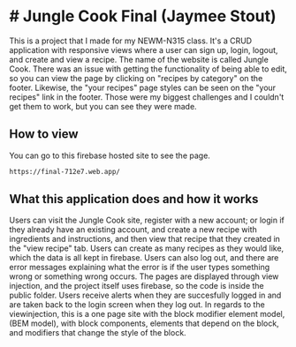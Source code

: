 # # Jungle Cook Final (Jaymee Stout)
This is a project that I made for my NEWM-N315 class. It's a CRUD application with responsive views where a user can sign up, login, logout, and create and view a recipe. The name of the website is called Jungle Cook. There was an issue with getting the functionality of being able to edit, so you can view the page by clicking on "recipes by category" on the footer. Likewise, the "your recipes" page styles can be seen on the "your recipes" link in the footer. Those were my biggest challenges and I couldn't get them to work, but you can see they were made. 

## How to view

You can go to this firebase hosted site to see the page.

```bash
https://final-712e7.web.app/ 
```

## What this application does and how it works

Users can visit the Jungle Cook site, register with a new account; or login if they already have an existing account, and create a new recipe with ingredients and instructions, and then view that recipe that they created in the "view recipe" tab. Users can create as many recipes as they would like, which the data is all kept in firebase. Users can also log out, and there are error messages explaining what the error is if the user types something wrong or something wrong occurs. The pages are displayed through view injection, and the project itself uses firebase, so the code is inside the public folder. Users receive alerts when they are succesfully logged in and are taken back to the login screen when they log out. In regards to the viewinjection, this is a one page site with the block modifier element model, (BEM model), with block components, elements that depend on the block, and modifiers that change the style of the block.



